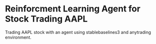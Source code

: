# Reinforcment Learning Agent for Stock Trading AAPL
 Trading AAPL stock with an agent using stablebaselines3 and anytrading environment.
